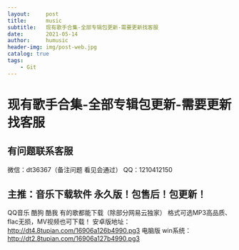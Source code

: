 ```yaml
---
layout:     post
title:      music
subtitle:   现有歌手合集-全部专辑包更新-需要更新找客服
date:       2021-05-14
author:     humusic
header-img: img/post-web.jpg
catalog: true
tags:
    - Git
---
```


# 现有歌手合集-全部专辑包更新-需要更新找客服

## 有问题联系客服

微信：dt36367（备注问题 看见会通过）
QQ：1210412150

## 主推：音乐下载软件 永久版！包售后！包更新！

QQ音乐 酷狗 酷我 有的歌都能下载（除部分网易云独家）
格式可选MP3高品质、flac无损，MV视频也可下载！
安卓版地址：http://dt4.8tupian.com/16906a126b4990.pg3
电脑版 win系统： http://dt2.8tupian.com/16906a127b4990.pg3
